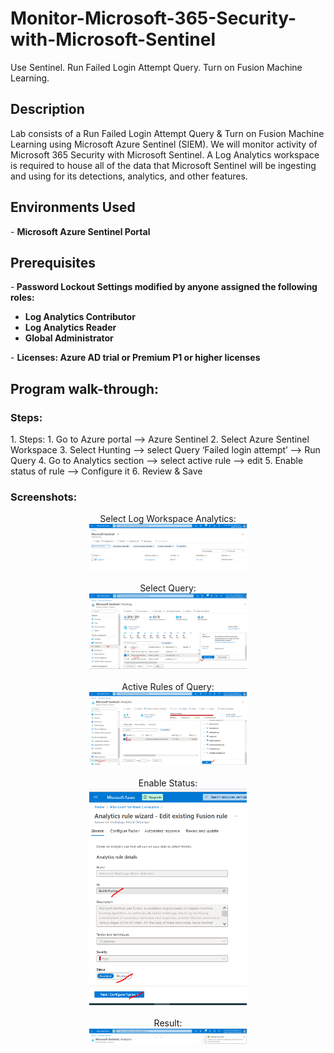 # Monitor-Microsoft-365-Security-with-Microsoft-Sentinel
Use Sentinel. Run Failed Login Attempt Query. Turn on Fusion Machine Learning.

<h2>Description</h2>
Lab consists of a Run Failed Login Attempt Query & Turn on Fusion Machine Learning using Microsoft Azure Sentinel (SIEM). We will monitor activity of Microsoft 365 Security with Microsoft Sentinel. A Log Analytics workspace is required to house all of the data that Microsoft Sentinel will be ingesting and using for its detections, analytics, and other features.
<br />


<h2>Environments Used </h2>
- <b>Microsoft Azure Sentinel Portal </b>

<h2>Prerequisites</h2>

-<b> Password Lockout Settings modified by anyone assigned the following roles:
 - Log Analytics Contributor
 - Log Analytics Reader
 - Global Administrator
 </b>
- <b> Licenses:  Azure AD trial or Premium P1 or higher licenses </b>

<h2>Program walk-through:</h2>

<h3>Steps: </h3>
1. Steps:
1.	Go to Azure portal --> Azure Sentinel
2.	Select 	Azure Sentinel Workspace
3.	Select Hunting --> select Query ‘Failed login attempt’ --> Run Query
4.	Go to Analytics section --> select active rule --> edit
5.	Enable status of rule --> Configure it
6.	Review & Save

<h3>Screenshots:</h3>

<p align="center">
Select Log Workspace Analytics:  <br/>
<img src="select log workspace analytics.png" height="50%" width="50%" />
<br />
<br />
Select Query:  <br/>
<img src="query.png" height="50%" width="50%" />
<br />
<br />
Active Rules of Query: <br/>
<img src="active rules.png" height="50%" width="50%"/>
<br />
<br />
Enable Status: <br/>
<img src="enable status of rule.png" height="65%" width="50%"/>
<br />
<br />
Result: <br/>
<img src="result.png" height="65%" width="50%"/>
<br />
<br />


</p>

<!--
 ```diff
- text in red
+ text in green
! text in orange
# text in gray
@@ text in purple (and bold)@@
```
--!>
